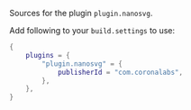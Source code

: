 Sources for the plugin `plugin.nanosvg`.

Add following to your `build.settings` to use:
```lua
{
    plugins = {
        "plugin.nanosvg" = {
            publisherId = "com.coronalabs",
        },
    },
}
```
